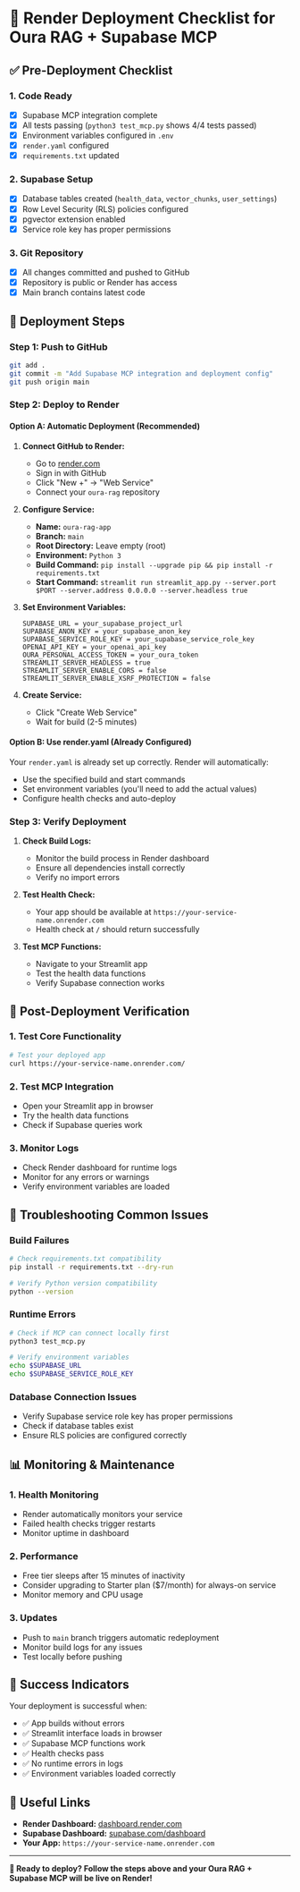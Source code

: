 # 🚀 Render Deployment Checklist for Oura RAG + Supabase MCP

## ✅ Pre-Deployment Checklist

### 1. **Code Ready**
- [x] Supabase MCP integration complete
- [x] All tests passing (`python3 test_mcp.py` shows 4/4 tests passed)
- [x] Environment variables configured in `.env`
- [x] `render.yaml` configured
- [x] `requirements.txt` updated

### 2. **Supabase Setup**
- [x] Database tables created (`health_data`, `vector_chunks`, `user_settings`)
- [x] Row Level Security (RLS) policies configured
- [x] pgvector extension enabled
- [x] Service role key has proper permissions

### 3. **Git Repository**
- [x] All changes committed and pushed to GitHub
- [x] Repository is public or Render has access
- [x] Main branch contains latest code

## 🎯 Deployment Steps

### Step 1: Push to GitHub
```bash
git add .
git commit -m "Add Supabase MCP integration and deployment config"
git push origin main
```

### Step 2: Deploy to Render

#### Option A: Automatic Deployment (Recommended)
1. **Connect GitHub to Render:**
   - Go to [render.com](https://render.com)
   - Sign in with GitHub
   - Click "New +" → "Web Service"
   - Connect your `oura-rag` repository

2. **Configure Service:**
   - **Name:** `oura-rag-app`
   - **Branch:** `main`
   - **Root Directory:** Leave empty (root)
   - **Environment:** `Python 3`
   - **Build Command:** `pip install --upgrade pip && pip install -r requirements.txt`
   - **Start Command:** `streamlit run streamlit_app.py --server.port $PORT --server.address 0.0.0.0 --server.headless true`

3. **Set Environment Variables:**
   ```
   SUPABASE_URL = your_supabase_project_url
   SUPABASE_ANON_KEY = your_supabase_anon_key  
   SUPABASE_SERVICE_ROLE_KEY = your_supabase_service_role_key
   OPENAI_API_KEY = your_openai_api_key
   OURA_PERSONAL_ACCESS_TOKEN = your_oura_token
   STREAMLIT_SERVER_HEADLESS = true
   STREAMLIT_SERVER_ENABLE_CORS = false
   STREAMLIT_SERVER_ENABLE_XSRF_PROTECTION = false
   ```

4. **Create Service:**
   - Click "Create Web Service"
   - Wait for build (2-5 minutes)

#### Option B: Use render.yaml (Already Configured)
Your `render.yaml` is already set up correctly. Render will automatically:
- Use the specified build and start commands
- Set environment variables (you'll need to add the actual values)
- Configure health checks and auto-deploy

### Step 3: Verify Deployment

1. **Check Build Logs:**
   - Monitor the build process in Render dashboard
   - Ensure all dependencies install correctly
   - Verify no import errors

2. **Test Health Check:**
   - Your app should be available at `https://your-service-name.onrender.com`
   - Health check at `/` should return successfully

3. **Test MCP Functions:**
   - Navigate to your Streamlit app
   - Test the health data functions
   - Verify Supabase connection works

## 🔧 Post-Deployment Verification

### 1. **Test Core Functionality**
```bash
# Test your deployed app
curl https://your-service-name.onrender.com/
```

### 2. **Test MCP Integration**
- Open your Streamlit app in browser
- Try the health data functions
- Check if Supabase queries work

### 3. **Monitor Logs**
- Check Render dashboard for runtime logs
- Monitor for any errors or warnings
- Verify environment variables are loaded

## 🚨 Troubleshooting Common Issues

### Build Failures
```bash
# Check requirements.txt compatibility
pip install -r requirements.txt --dry-run

# Verify Python version compatibility
python --version
```

### Runtime Errors
```bash
# Check if MCP can connect locally first
python3 test_mcp.py

# Verify environment variables
echo $SUPABASE_URL
echo $SUPABASE_SERVICE_ROLE_KEY
```

### Database Connection Issues
- Verify Supabase service role key has proper permissions
- Check if database tables exist
- Ensure RLS policies are configured correctly

## 📊 Monitoring & Maintenance

### 1. **Health Monitoring**
- Render automatically monitors your service
- Failed health checks trigger restarts
- Monitor uptime in dashboard

### 2. **Performance**
- Free tier sleeps after 15 minutes of inactivity
- Consider upgrading to Starter plan ($7/month) for always-on service
- Monitor memory and CPU usage

### 3. **Updates**
- Push to `main` branch triggers automatic redeployment
- Monitor build logs for any issues
- Test locally before pushing

## 🎉 Success Indicators

Your deployment is successful when:
- ✅ App builds without errors
- ✅ Streamlit interface loads in browser
- ✅ Supabase MCP functions work
- ✅ Health checks pass
- ✅ No runtime errors in logs
- ✅ Environment variables loaded correctly

## 🔗 Useful Links

- **Render Dashboard:** [dashboard.render.com](https://dashboard.render.com)
- **Supabase Dashboard:** [supabase.com/dashboard](https://supabase.com/dashboard)
- **Your App:** `https://your-service-name.onrender.com`

---

**🚀 Ready to deploy? Follow the steps above and your Oura RAG + Supabase MCP will be live on Render!**
